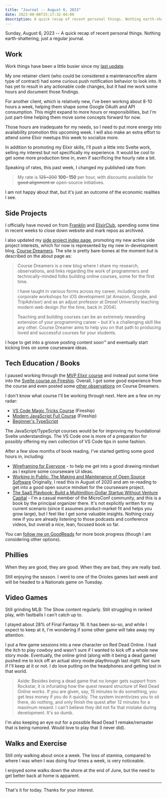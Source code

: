 ```yaml
---
title: "Journal -- August 6, 2023"
date: 2023-08-06T15:17:32-04:00
description: A quick recap of recent personal things. Nothing earth-shattering, just a regular journal.
---
```


Sunday, August 6, 2023 -- A quick recap of recent personal things. Nothing earth-shattering, just a regular journal.

## Work

Work things have been a little busier since my [last update](https://mikezornek.com/posts/2023/6/12-journal/). 

My one retainer client (who could be considered a maintenance/fire alarm type of contract) had some curious push notification behavior to look into. It has yet to result in any actionable code changes, but it had me work some hours and document those findings.

For another client, which is relatively new, I've been working about 8-10 hours a week, helping them shape some Google OAuth and API consumption. This might expand to more hours or responsibilities, but I'm just part-time helping them move some concepts forward for now.

Those hours are inadequate for my needs, so I need to put more energy into availability promotion this upcoming week. I will also make an extra effort to attend some Elixir meetups this week to socialize more.

In addition to promoting my Elixir skills, I'll push a little into Svelte work, selling my interest but not specifically my experience. It would be cool to get some more production time in, even if sacrificing the hourly rate a bit.

Speaking of rates, this past week, I changed my published rate from:

> My rate is ~~$125-$200~~ **$100-$150** per hour, with discounts available for ~~good alignment or~~ open-source initiatives.

I am not happy about that, but it's just an outcome of the economic realities I see.

## Side Projects

I officially have moved on from [Franklin](https://mikezornek.com/projects/franklin/) and [ElixirClub](https://mikezornek.com/projects/elixir_club/), spending some time in recent weeks to close down website and mark repos as archived.

I also updated my [side project index page](https://mikezornek.com/projects/), promoting my new active side project interests, which for now is represented by my new in-development blog, [Course Dreamers](https://coursedreamers.com/). The site is pretty bare-bones at the moment but is described on the about page as:

> Course Dreamers is a new blog where I share my research, observations, and links regarding the work of programmers and technically-minded folks building online courses, some for the first time.
> 
> I have taught in various forms across my career, including onsite corporate workshops for iOS development (at Amazon, Google, and TripAdvisor) and as an adjust professor at Drexel University teaching modern web design (for the time, back in 2004).
>
> Teaching and building courses can be an extremely rewarding extension of your programming career – but it's a challenging skill like any other. Course Dreamer aims to help you on that path to producing loved and successful courses for your students.

I hope to get into a groove posting content soon™ and eventually start kicking tires on some courseware ideas.

## Tech Education / Books

I paused working through the [MVP Elixir course](https://pjullrich.gumroad.com/l/bmvp) and instead put some time into the [Svelte course on Fireship](https://fireship.io/courses/sveltekit/). Overall, I got some good experience from the course and even posted some [other observations](https://coursedreamers.com/posts/2023/7/28/course-thoughts-fireship-svelte/) on Course Dreamers.

I don't know what course I'll be working through next. Here are a few on my radar:

* [VS Code Magic Tricks Course](https://fireship.io/courses/vscode-tricks/) (Fireship)
* [Modern JavaScript Full Course](https://fireship.io/courses/js/) (Fireship) 
* [Beginner's TypeScript](https://www.totaltypescript.com/tutorials)

The JavaScript/TypeScript courses would be for improving my foundational Svelte understandings. The VS Code one is more of a preparation for possibly offering my own collection of VS Code tips in some fashion.

After a few slow months of book reading, I've started getting some good hours in, including:

* [Wireframing for Everyone](https://abookapart.com/products/wireframing-for-everyone) - to help me get into a good drawing mindset as I explore some courseware UI ideas.
* [Working in Public: The Making and Maintenance of Open Source Software](https://press.stripe.com/working-in-public) Originally, I read this in August of 2020 and am re-reading to get into a good open source mindset for the courseware project.
* [The SaaS Playbook: Build a Multimillion-Dollar Startup Without Venture Capital](https://saasplaybook.com/) - I'm a casual member of the MicroConf community, and this is a book by the principal organizer there. It's not explicitly written for my current scenario (since it assumes product-market fit and helps you grow large), but I feel like I get some valuable insights. Nothing crazy new if you are already listening to those podcasts and conference videos, but overall a nice, lean, focused book so far.

You can [follow me on GoodReads](https://www.goodreads.com/user/show/30324035-mike-zornek) for more book progress (though I am considering other options).

## Phillies

When they are good, they are good. When they are bad, they are really bad.

Still enjoying the season. I went to one of the Orioles games last week and will be headed to a Nationals game on Tuesday.

## Video Games

Still grinding MLB: The Show content regularly. Still struggling in ranked play, with fastballs I can't catch up to.

I played about 28% of Final Fantasy 16. It has been so-so, and while I expect to keep at it, I'm wondering if some other game will take away my attention.

I put a few game sessions into a new character on Red Dead Online. I had the itch to play cowboy and wasn't sure if I wanted to kick off a whole new story mode. Eventually, the online grind (along with it being a dead game) pushed me to kick off an actual story mode playthrough last night. Not sure if I'll keep at it or not. I do love putting on the headphones and getting lost in that world.

> Aside: Besides being a dead game that no longer gets support from Rockstar, it is infuriating how the quest reward structure of Red Dead Online works. If you are given, say, 15 minutes to do something, you get less money if you do it quickly. The system incentivizes you to sit there, do nothing, and only finish the quest after 12 minutes for a maximum reward. I can't believe they did not fix that mistake during development. It's so dumb.

I'm also keeping an eye out for a possible Read Dead 1 remake/remaster that is being rumored. Would love to play that (I never did).

## Walks and Exercise

Still only walking about once a week. The loss of stamina, compared to where I was when I was doing four times a week, is very noticeable.

I enjoyed some walks down the shore at the end of June, but the need to get better back at home is apparent.

***

That's it for today. Thanks for your interest.
